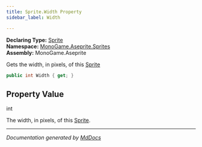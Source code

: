 ```yaml
---
title: Sprite.Width Property
sidebar_label: Width

---
```


**Declaring Type:** [Sprite](../)  
**Namespace:** [MonoGame.Aseprite.Sprites](../../)  
**Assembly:** MonoGame.Aseprite

Gets the width, in pixels, of this [Sprite](../)

```csharp
public int Width { get; }
```

## Property Value

int

The width, in pixels, of this [Sprite](../).

___

*Documentation generated by [MdDocs](https://github.com/ap0llo/mddocs)*
